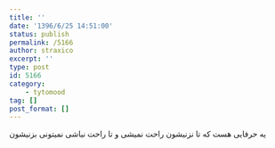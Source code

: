 ```yaml
---
title: ''
date: '1396/6/25 14:51:00'
status: publish
permalink: /5166
author: straxico
excerpt: ''
type: post
id: 5166
category:
    - tytomood
tag: []
post_format: []
---
```

یه حرفایی هست که تا نزنیشون راحت نمیشی و تا راحت نباشی نمیتونی بزنیشون